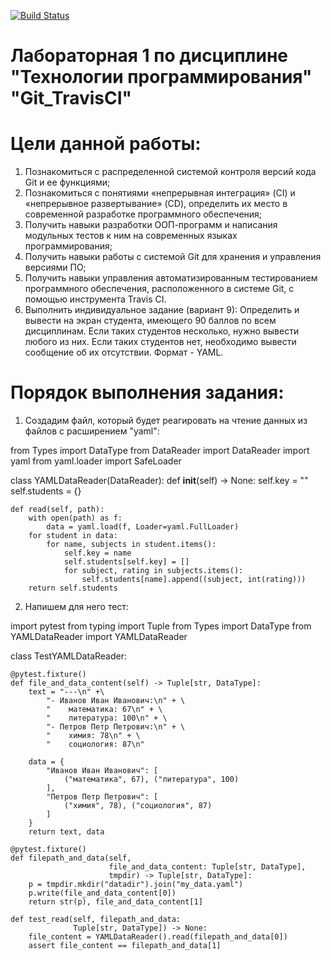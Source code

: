 [![Build Status](https://app.travis-ci.com/Quard273/PTLab1.svg?branch=main)](https://app.travis-ci.com/Quard273/PTLab1)
# Лабораторная 1 по дисциплине "Технологии программирования" "Git_TravisCI"
# Цели данной работы:
1) Познакомиться c распределенной системой контроля версий кода Git и ее функциями;
2) Познакомиться с понятиями «непрерывная интеграция» (CI) и «непрерывное развертывание» (CD), определить их место в современной разработке программного обеспечения;
3) Получить навыки разработки ООП-программ и написания модульных тестов к ним на современных языках программирования;
4) Получить навыки работы с системой Git для хранения и управления версиями ПО;
5) Получить навыки управления автоматизированным тестированием программного обеспечения, расположенного в системе Git, с помощью инструмента Travis CI.
6) Выполнить индивидуальное задание (вариант 9): Определить и вывести на экран студента, имеющего 90 баллов по всем дисциплинам. Если таких студентов несколько, нужно вывести любого из них. Если таких студентов нет, необходимо вывести сообщение об их отсутствии. Формат - YAML.

# Порядок выполнения задания:
1) Создадим файл, который будет реагировать на чтение данных из файлов с расширением "yaml":

from Types import DataType
from DataReader import DataReader
import yaml
from yaml.loader import SafeLoader


class YAMLDataReader(DataReader):
    def __init__(self) -> None:
        self.key = ""
        self.students = {}

    def read(self, path):
        with open(path) as f:
            data = yaml.load(f, Loader=yaml.FullLoader)
        for student in data:
            for name, subjects in student.items():
                self.key = name
                self.students[self.key] = []
                for subject, rating in subjects.items():
                    self.students[name].append((subject, int(rating)))
        return self.students

2) Напишем для него тест:

import pytest
from typing import Tuple
from Types import DataType
from YAMLDataReader import YAMLDataReader


class TestYAMLDataReader:

    @pytest.fixture()
    def file_and_data_content(self) -> Tuple[str, DataType]:
        text = "---\n" +\
            "- Иванов Иван Иванович:\n" + \
            "    математика: 67\n" + \
            "    литература: 100\n" + \
            "- Петров Петр Петрович:\n" + \
            "    химия: 78\n" + \
            "    социология: 87\n"

        data = {
            "Иванов Иван Иванович": [
                ("математика", 67), ("литература", 100)
            ],
            "Петров Петр Петрович": [
                ("химия", 78), ("социология", 87)
            ]
        }
        return text, data

    @pytest.fixture()
    def filepath_and_data(self,
                          file_and_data_content: Tuple[str, DataType],
                          tmpdir) -> Tuple[str, DataType]:
        p = tmpdir.mkdir("datadir").join("my_data.yaml")
        p.write(file_and_data_content[0])
        return str(p), file_and_data_content[1]

    def test_read(self, filepath_and_data:
                  Tuple[str, DataType]) -> None:
        file_content = YAMLDataReader().read(filepath_and_data[0])
        assert file_content == filepath_and_data[1]
